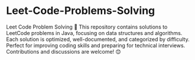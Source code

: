 # Leet-Code-Problems-Solving
Leet Code Problem Solving 🚀  This repository contains solutions to LeetCode problems in Java, focusing on data structures and algorithms. Each solution is optimized, well-documented, and categorized by difficulty. Perfect for improving coding skills and preparing for technical interviews. Contributions and discussions are welcome! 😊

